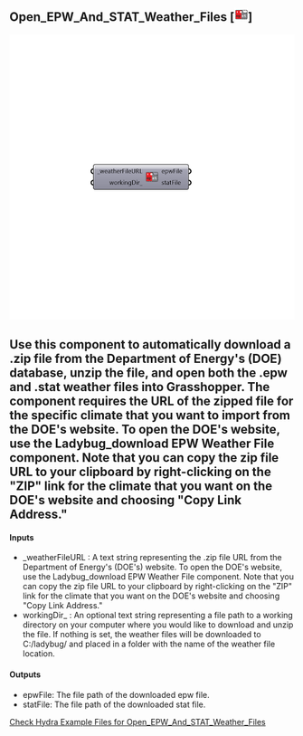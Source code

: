 ## Open_EPW_And_STAT_Weather_Files [![IMAGE](images/icons/Open_EPW_And_STAT_Weather_Files.png)]

![IMAGE](images/components/Open_EPW_And_STAT_Weather_Files.png)

Use this component to automatically download a .zip file from the Department of Energy's (DOE) database, unzip the file, and open both the .epw and .stat weather files into Grasshopper.
 The component requires the URL of the zipped file for the specific climate that you want to import from the DOE's website.  To open the DOE's website, use the Ladybug_download EPW Weather File component.
 Note that you can copy the zip file URL to your clipboard by right-clicking on the "ZIP" link for the climate that you want on the DOE's website and choosing "Copy Link Address."
 -
 

#### Inputs
* _weatherFileURL <Required>: A text string representing the .zip file URL from the Department of Energy's (DOE's) website. To open the DOE's website, use the Ladybug_download EPW Weather File component. Note that you can copy the zip file URL to your clipboard by right-clicking on the "ZIP" link for the climate that you want on the DOE's website and choosing "Copy Link Address."
* workingDir_ <Optional>: An optional text string representing a file path to a working directory on your computer where you would like to download and unzip the file.  If nothing is set, the weather files will be downloaded to C:/ladybug/ and placed in a folder with the name of the weather file location.

#### Outputs
* epwFile: The file path of the downloaded epw file.
* statFile: The file path of the downloaded stat file.


[Check Hydra Example Files for Open_EPW_And_STAT_Weather_Files](https://hydrashare.github.io/hydra/index.html?keywords=Open_EPW_And_STAT_Weather_Files)